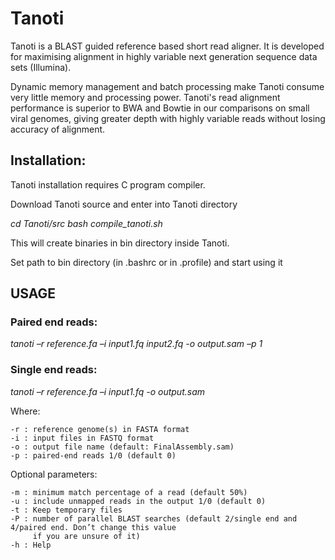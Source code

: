 # Tanoti

Tanoti is a BLAST guided reference based short read aligner. It is developed for maximising alignment in highly variable next generation sequence data sets (Illumina).

Dynamic memory management and batch processing make Tanoti consume very little memory and processing power. Tanoti's read alignment performance is superior to BWA and Bowtie in our comparisons on small viral genomes, giving greater depth with highly variable reads without losing accuracy of alignment.


## Installation:

Tanoti installation requires C program compiler. 

Download Tanoti source and enter into Tanoti directory

_cd Tanoti/src_
_bash compile_tanoti.sh_

This will create binaries in bin directory inside Tanoti.

Set path to bin directory (in .bashrc or in .profile) and start using it


## USAGE

### Paired end reads:
_tanoti –r reference.fa –i input1.fq input2.fq -o output.sam –p 1_

### Single end reads:
_tanoti –r reference.fa –i input1.fq -o output.sam_

Where:

    -r : reference genome(s) in FASTA format
    -i : input files in FASTQ format
    -o : output file name (default: FinalAssembly.sam)
    -p : paired-end reads 1/0 (default 0)

Optional parameters:

    -m : minimum match percentage of a read (default 50%)
    -u : include unmapped reads in the output 1/0 (default 0)
    -t : Keep temporary files
    -P : number of parallel BLAST searches (default 2/single end and 4/paired end. Don’t change this value 
         if you are unsure of it)
    -h : Help
